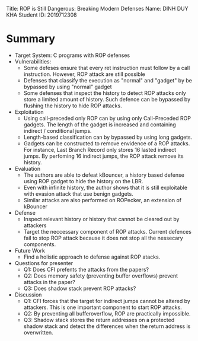 Title: ROP is Still Dangerous: Breaking Modern Defenses
Name: DINH DUY KHA
Student ID: 2019712308
# Summary
- Target System: C programs with ROP defenses
- Vulnerabilities:
	- Some defeses ensure that every ret instruction must follow by a call instruction. However, ROP attack are still possible
	- Defenses that classify the execution as "normal" and "gadget" by be bypassed by using "normal" gadget
	- Some defenses that inspect the history to detect ROP attacks only store  a limited amount of history. Such defence can be bypassed by flushing the history to hide ROP attacks.
- Exploitation
	- Using call-preceded only ROP can by using only Call-Preceded ROP gadgets.  The length of the gadget is increased and containing indirect / conditional jumps.
	- Length-based classification can by bypassed by using long gadgets. 
	- Gadgets can be constructed to remove envidence of a ROP attacks. For instance, Last Branch Record only stores 16 lasted indirect jumps. By perfoming 16 indirect jumps, the ROP attack remove its history.
- Evaluation
	- The authors are able to defeat kBouncer, a history based defense using ROP gadget to hide the history on the LBR.
	- Even with infinite history, the author shows that it is still exploitable with evasion attack that use benign gadgets.
	- Similar attacks are also performed on ROPecker, an extension of kBouncer
- Defense
	- Inspect relevant history or history that cannot be cleared out by attackers
	- Target the neccessary component of ROP attacks. Current defences fail to stop ROP attack because it does not stop all the nessecary components.
- Future Work
	- Find a holistic approach to defense against ROP atacks.
- Questions for presenter
	- Q1: Does CFI prefents the attacks from the papers?
	- Q2: Does memory safety (preventing buffer overflows) prevent attacks in the paper?
	- Q3: Does shadow stack prevent ROP attacks?
- Discussion
	- Q1: CFI forces that the target for indirect jumps cannot be altered by attackers. This is one important component to start ROP attacks.
	- Q2: By preventing all bufferoverflow, ROP are practically impossible.
	- Q3: Shadow stack stores the return addresses on a protected shadow stack and detect the differences when the return address is overwritten.

	
